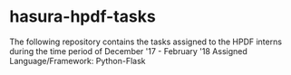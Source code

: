 # hasura-hpdf-tasks
The following repository contains the tasks assigned to the HPDF interns during the time period of December '17 - February '18
Assigned Language/Framework: Python-Flask

